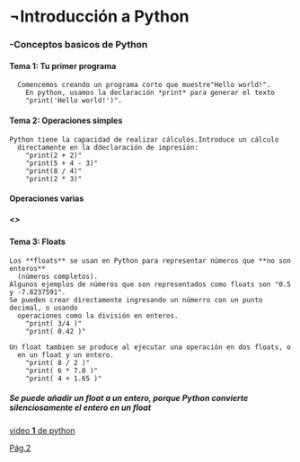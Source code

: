 <h1>¬Introducción a Python</h1>
  <h3>-Conceptos basicos de Python</h3>

   <h4>Tema 1: Tu primer programa</h4>
   
      Comencemos creando un programa corto que muestre"Hello world!".
        En python, usamos la declaración *print* para generar el texto
        "print('Hello world!')".

  <h4>Tema 2: Operaciones simples</h4>
 
    Python tiene la capacidad de realizar cálculos.Introduce un cálculo
      directamente en la ddeclaración de impresión:
        "print(2 + 2)"
        "print(5 + 4 - 3)"
        "print(8 / 4)"
        "print(2 * 3)"
      
   <h4>Operaciones varias</h4>
   
   <h5><>
   
   <h4>Tema 3: Floats</h4>
   
    Los **floats** se usan en Python para representar números que **no son enteros**
      (números completos).
    Algunos ejemplos de números que son representados como floats son "0.5 y -7.8237591".
    Se pueden crear directamente ingresando un númerro con un punto decimal, o usando
      operaciones como la división en enteros.
        "print( 3/4 )"
        "print( 0.42 )"
    
    Un float tambien se produce al ejecutar una operación en dos floats, o 
      en un float y un entero.
        "print( 8 / 2 )"
        "print( 6 * 7.0 )"
        "print( 4 + 1.65 )"
   <h5>Se puede añadir un float a un entero, porque Python convierte
       silenciosamente el entero en un float</h5>

<h4></h4>
      
  [video **1** de python](https://www.youtube.com/watch?v=aAaMhNlEbvc)
  
 [Pág.2](pagina2.md)
